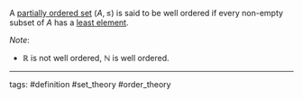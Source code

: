 A [partially ordered set](partially%20ordered%20set.md) $(A,\leq)$ is said to be well ordered if every non-empty subset of $A$ has a [least element](least%20and%20greatest%20elements.md).

*Note*:

* $\mathbb{R}$ is not well ordered, $\mathbb{N}$ is well ordered.

---

tags: #definition #set_theory #order_theory
